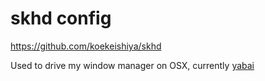 # skhd config

https://github.com/koekeishiya/skhd

Used to drive my window manager on OSX, currently [yabai](https://github.com/koekeishiya/yabai)
